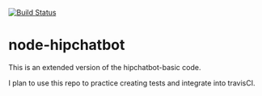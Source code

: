 [![Build Status](https://travis-ci.org/DannyDainton/node-hipchatbot.svg?branch=master)](https://travis-ci.org/DannyDainton/node-hipchatbot)

# node-hipchatbot
This is an extended version of the hipchatbot-basic code.

I plan to use this repo to practice creating tests and integrate into travisCI.
